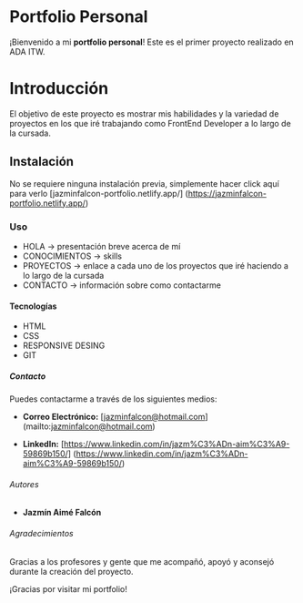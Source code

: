 # Portfolio Personal

¡Bienvenido a mi **portfolio personal**! 
Este es el primer proyecto realizado en ADA ITW.

# Introducción

El objetivo de este proyecto es mostrar mis habilidades y la variedad de proyectos en los que iré trabajando como FrontEnd Developer a lo largo de la cursada.

## Instalación 

No se requiere ninguna instalación previa, simplemente hacer click aquí para verlo [jazminfalcon-portfolio.netlify.app/] (https://jazminfalcon-portfolio.netlify.app/)

### Uso

- HOLA -> presentación breve acerca de mí
- CONOCIMIENTOS -> skills
- PROYECTOS -> enlace a cada uno de los proyectos que iré haciendo a lo largo de la cursada
- CONTACTO -> información sobre como contactarme

#### Tecnologías

- HTML
- CSS
- RESPONSIVE DESING
- GIT

##### Contacto

Puedes contactarme a través de los siguientes medios:

- **Correo Electrónico:**
[jazminfalcon@hotmail.com]
(mailto:jazminfalcon@hotmail.com)


- **LinkedIn:**
[https://www.linkedin.com/in/jazm%C3%ADn-aim%C3%A9-59869b150/] 
(https://www.linkedin.com/in/jazm%C3%ADn-aim%C3%A9-59869b150/)

###### Autores

- **Jazmín Aimé Falcón**

###### Agradecimientos

Gracias a los profesores y gente que me acompañó, apoyó y aconsejó durante la creación del proyecto.

¡Gracias por visitar mi portfolio!



